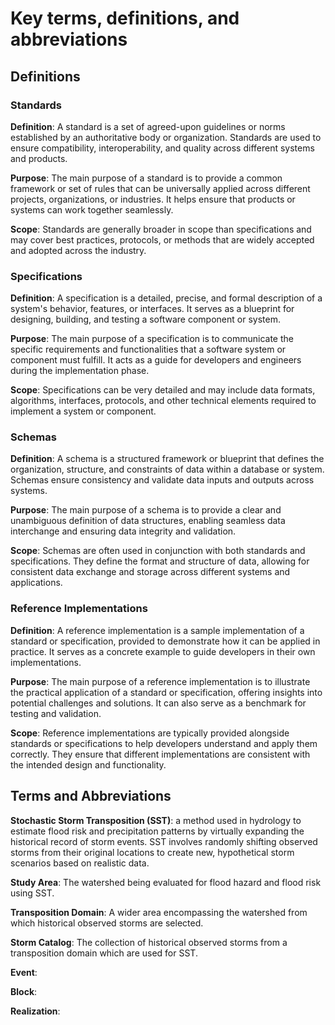 # Key terms, definitions, and abbreviations

## Definitions

### Standards

**Definition**: A standard is a set of agreed-upon guidelines or norms established by an authoritative body or organization. Standards are used to ensure compatibility, interoperability, and quality across different systems and products.

**Purpose**: The main purpose of a standard is to provide a common framework or set of rules that can be universally applied across different projects, organizations, or industries. It helps ensure that products or systems can work together seamlessly.

**Scope**: Standards are generally broader in scope than specifications and may cover best practices, protocols, or methods that are widely accepted and adopted across the industry.

### Specifications

**Definition**: A specification is a detailed, precise, and formal description of a system's behavior, features, or interfaces. It serves as a blueprint for designing, building, and testing a software component or system.

**Purpose**: The main purpose of a specification is to communicate the specific requirements and functionalities that a software system or component must fulfill. It acts as a guide for developers and engineers during the implementation phase.

**Scope**: Specifications can be very detailed and may include data formats, algorithms, interfaces, protocols, and other technical elements required to implement a system or component.

### Schemas

**Definition**: A schema is a structured framework or blueprint that defines the organization, structure, and constraints of data within a database or system. Schemas ensure consistency and validate data inputs and outputs across systems.

**Purpose**: The main purpose of a schema is to provide a clear and unambiguous definition of data structures, enabling seamless data interchange and ensuring data integrity and validation.

**Scope**: Schemas are often used in conjunction with both standards and specifications. They define the format and structure of data, allowing for consistent data exchange and storage across different systems and applications.

### Reference Implementations

**Definition**: A reference implementation is a sample implementation of a standard or specification, provided to demonstrate how it can be applied in practice. It serves as a concrete example to guide developers in their own implementations.

**Purpose**: The main purpose of a reference implementation is to illustrate the practical application of a standard or specification, offering insights into potential challenges and solutions. It can also serve as a benchmark for testing and validation.

**Scope**: Reference implementations are typically provided alongside standards or specifications to help developers understand and apply them correctly. They ensure that different implementations are consistent with the intended design and functionality.

## Terms and Abbreviations

**Stochastic Storm Transposition (SST)**: a method used in hydrology to
estimate flood risk and precipitation patterns by virtually expanding
the historical record of storm events. SST involves randomly shifting
observed storms from their original locations to create new, hypothetical
storm scenarios based on realistic data.

**Study Area**: The watershed being evaluated for flood hazard and
flood risk using SST.

**Transposition Domain**: A wider area encompassing the watershed from
which historical observed storms are selected.

**Storm Catalog**: The collection of historical observed storms from
a transposition domain which are used for SST.

**Event**:

**Block**:

**Realization**:
